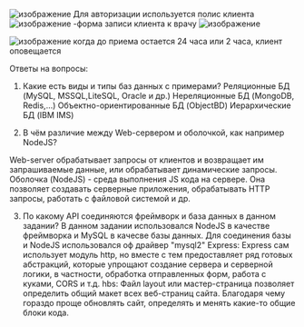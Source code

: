 ![изображение](https://github.com/Sevefy/lab4/assets/123239830/efb47300-14e4-401f-a746-3ccb58b23907)
Для авторизации используется полис клиента
![изображение](https://github.com/Sevefy/lab4/assets/123239830/bac3e615-acba-4fcd-83d2-55865b68d761)
-форма записи клиента к врачу
![изображение](https://github.com/Sevefy/lab4/assets/123239830/7e6c2ed9-6390-466d-b5cb-cc7483790204)

![изображение](https://github.com/Sevefy/lab4/assets/123239830/81d005b6-6ff8-4c96-8f87-a4ca2f889504)
когда до приема остается 24 часа или 2 часа, клиент оповещается


Ответы на вопросы:
1. Какие есть виды и типы баз данных с примерами?
    Реляционные БД (MySQL, MSSQL,LiteSQL, Oracle и др.)
    Нереляционные БД (MongoDB, Redis,...)
    Объектно-ориентированные БД (ObjectBD)
    Иерархические БД (IBM IMS)

2. В чём различие между Web-сервером и оболочкой, как например NodeJS?

Web-server обрабатывает запросы от клиентов и возвращает им запрашиваемые данные, или обрабатывает динамические запросы.
Оболочка (NodeJS) - среда выполнения JS кода на сервере. Она позволяет создавать серверные приложения, обрабатывать HTTP запросы, работать с файловой системой и др.

3. По какому API соединяются фреймворк и база данных в данном задании?
В данном задании использовался NodeJS в качестве фреймворка и MySQL в качесве базы данных.
Для соединения базы и NodeJS использовался оф драйвер "mysql2"
Express: Express сам использует модуль http, но вместе с тем предоставляет ряд готовых абстракций, которые упрощают создание сервера и серверной логики, в частности, обработка отправленных форм, работа с куками, CORS и т.д.
hbs: Файл layout или мастер-страница позволяет определить общий макет всех веб-страниц сайта. Благодаря чему гораздо проще обновлять сайт, определять и менять какие-то общие блоки кода.